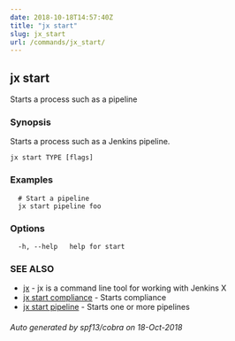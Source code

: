 ```yaml
---
date: 2018-10-18T14:57:40Z
title: "jx start"
slug: jx_start
url: /commands/jx_start/
---
```

## jx start

Starts a process such as a pipeline

### Synopsis

Starts a process such as a Jenkins pipeline.

```
jx start TYPE [flags]
```

### Examples

```
  # Start a pipeline
  jx start pipeline foo
```

### Options

```
  -h, --help   help for start
```

### SEE ALSO

* [jx](/commands/jx/)	 - jx is a command line tool for working with Jenkins X
* [jx start compliance](/commands/jx_start_compliance/)	 - Starts compliance
* [jx start pipeline](/commands/jx_start_pipeline/)	 - Starts one or more pipelines

###### Auto generated by spf13/cobra on 18-Oct-2018
